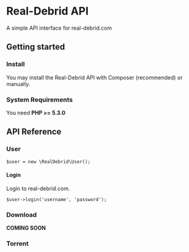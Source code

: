 # Real-Debrid API

A simple API interface for real-debrid.com

## Getting started

### Install

You may install the Real-Debrid API with Composer (recommended) or manually.

### System Requirements

You need **PHP >= 5.3.0**

## API Reference

### User

```
$user = new \RealDebrid\User();
```

#### Login

Login to real-debrid.com.

```
$user->login('username', 'password');
````

### Download

**COMING SOON**

### Torrent
